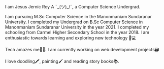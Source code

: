 I am Jesus Jernic Roy A  ¯\_(ツ)_/¯, a Computer Science Undergrad.

I am pursuing M.Sc Computer Science in the Manonmaniam Sundaranar University. I completed my Undergrad on B.Sc Computer Science in Manonmaniam Sundaranar University in the year 2021. I completed my schooling from Carmel Higher Secondary School in the year 2018. I am enthusiastic towards learning and exploring new technology 📱💻

Tech amazes me📳📴. I am currently working on web development projects🗃

I love doodling🖍, painting🖌 and reading story books📚.
